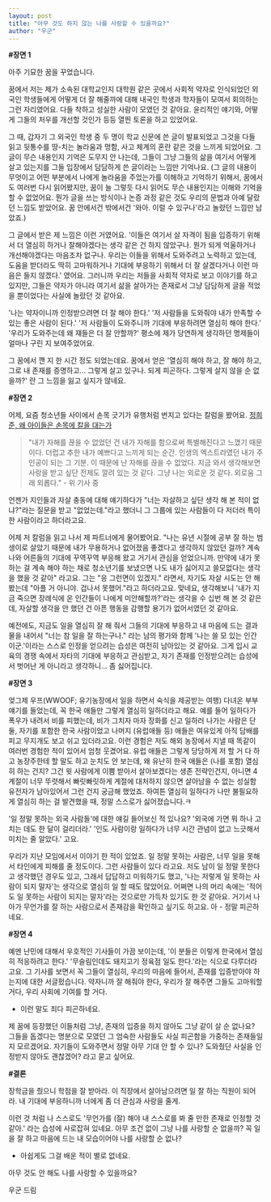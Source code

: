 ```yaml
---
layout: post
title: "아무 것도 하지 않는 나를 사랑할 수 있을까요?"
author: "우군"
---
```


**#장면 1** 

아주 기묘한 꿈을 꾸었습니다. 

꿈에서 저는 제가 소속된 대학교인지 대학원 같은 곳에서
사회적 약자로 인식되었던 외국인 학생들에게 어떻게 더 잘 해줄까에 대해
내국인 학생과 학자들이 모여서 회의하는 그런 자리였어요.
다들 착하고 성실한 사람이 모였던 것 같아요. 윤리적인 얘기와, 어떻게 그들의 처우를 개선할 것인가 등등 열띈 토론을 하고 있었어요. 

그 때, 갑자기 그 외국인 학생 중 두 명이 학교 신문에 쓴 글이 발표되었고 그것을 다들 읽고 뒷통수를 땅-치는 놀라움과 멍함, 사고 체계의 혼란 같은 것을 느끼게 되었어요. 그 글이 무슨 내용인지 기억은 도무지 안 나는데, 그들이 그냥 그들의 삶을 여기서 어떻게 살고 있는지를 그들 입장에서 담담하게 쓴 글이라는 느낌만 기억나요. (그 글의 내용이 무엇이고 어떤 부분에서 나에게 놀라움을 주었는가를 이해하고 기억하기 위해서, 꿈에서도 여러번 다시 읽어봤지만, 꿈이 늘 그렇듯 다시 읽어도 무슨 내용인지는 이해와 기억을 할 수 없었어요. 뭔가 글을 쓰는 방식이나 논증 과정 같은 것도 우리의 문법과 아예 달랐던 느낌도 받았어요. 꿈 안에서건 밖에서건 '와아. 이럴 수 있구나'라고 놀랐던 느낌만 남았죠.) 

그 글에서 받은 제 느낌은 이런 거였어요. '이들은 여기서 살 자격이 됨을 입증하기 위해서 더 열심히 하거나 잘해야겠다는 생각 같은 건 하지 않았구나. 뭔가 되게 억울하거나 개선해야겠다는 마음조차 없구나. 우리는 이들을 위해서 도와주려고 노력하고 있는데, 도움을 받더라도 딱히 고마워하거나 기대에 부응하기 위해서 더 잘 살겠다거나 이런 마음은 들지 않겠다.' 였어요. 그러니까 우리는 저들을 사회적 약자로 보고 이야기를 하고 있지만, 그들은 약자가 아니라 여기서 삶을 살아가는 존재로서 그냥 담담하게 글을 적었을 뿐이었다는 사실에 놀랐던 것 같아요. 

'나는 약자이니까 인정받으려면 더 잘 해야 한다.' 
'저 사람들을 도와줘야 내가 만족할 수 있는 좋은 사람이 된다.' 
'저 사람들이 도와주니까 기대에 부응하려면 열심히 해야 한다.'
'우리가 도와주는데 왜 쟤들은 더 잘 안할까?' 
평소에 제가 당연하게 생각하던 명제들이 얼마나 구린 지 보여주었어요.

그 꿈에서 깬 지 한 시간 정도 되었는데요. 꿈에서 얻은 '열심히 해야 하고, 잘 해야 하고, 그로 내 존재를 증명하고... 그렇게 살고 있구나. 되게 피곤하다. 그렇게 살지 않을 순 없을까?' 란 그 느낌을 잃고 싶지가 않네요. 


**#장면 2** 

어제, 요즘 청소년들 사이에서 손목 긋기가 유행처럼 번지고 있다는 칼럼을 봤어요. [정희준, 왜 아이들은 손목에 칼을 대는가]( http://www.pressian.com/news/article.html?no=204472) 

> "내가 자해를 끊을 수 없었던 건 내가 자해를 함으로써 특별해진다고 느꼈기 때문이다. 더럽고 추한 내가 예쁘다고 느끼게 되는 순간. 인생의 엑스트라였던 내가 주인공이 되는 그 기분. 이 때문에 난 자해를 끊을 수 없었다. 지금 와서 생각해보면 사랑을 받고 싶단 전제도 깔려 있는 것 같다. 그냥 나는 외로운 것 같다. 외로움 그래 외롭다." - 위 기사 중
>

언젠가 지인들과 자살 충동에 대해 얘기하다가 "너는 자살하고 싶단 생각 해 본 적이 없냐?"라는 질문을 받고 "없었는데."라고 했더니 그 그룹에 있는 사람들이 다 저더러 특이한 사람이라고 하더라고요.

어제 저 칼럼을 읽고 나서 제 파트너에게 물어봤어요. "나는 유년 시절에 공부 잘 하는 범생이로 살았기 때문에 내가 무용하거나 없어졌음 좋겠다고 생각하지 않았던 걸까? 계속 나와 어른들의 기대에 꾸역꾸역 부응해 왔고 거기서 관심을 얻었으니까. 만약에 내가 못 하는 걸 계속 해야 하는 채로 청소년기를 보냈으면 나도 내가 싫어지고 쓸모없다는 생각을 했을 것 같아" 라고요. 그는 "응 그런면이 있겠지." 라면서, 자기도 자살 시도는 안 해 봤는데 "아플 거 아니야. 겁나서 못했어."라고 하더라고요. 맞네요, 생각해보니 '내가 지금 죽으면 장례식에 온 인간들이 나에게 미안해할까?'라는 생각을 수 십번 해 본 것 같은데, 자살할 생각을 안 했던 건 아픈 행동을 감행할 용기가 없어서였던 것 같아요.

예전에도, 지금도 일을 열심히 잘 해 줘서 그들의 기대에 부응하고 내 마음에 드는 결과물을 내어서 
"너는 참 일을 잘 하는구나." 라는 남의 평가와 함께
'나는 쓸 모 있는 인간이군.'이라는 스스로 인정을 얻으려는 습성은 여전히 남아있는 것 같아요.
그게 입시 교육의 경쟁 속에서 자타의 기대에 부응하고 관심받고, 자기 존재를 인정받으려는 습성에서 벗어난 게 아니라고 생각하니... 좀 싫어집니다.

**#장면 3**

엊그제 우프(WWOOF; 유기농장에서 일을 하면서 숙식을 제공받는 여행) 다녀온 부부 얘기를 들었는데, 꼭 한국 애들만 그렇게 열심히 일하더라고 해요. 예를 들어 일하다가 폭우가 내려서 비를 피했는데, 비가 그치자 마자 장화를 신고 일하러 나가는 사람은 단 둘, 자기를 포함한 한국 사람이었고 나머지 (유럽애들 등) 애들은 여유있게 아직 담배를 피고 무지개도 보고 쉬고 있더라고요. 
이런 경험은 저도 해외 농장에서 지낼 때 똑같이 여러번 경험한 적이 있어서 엄청 웃겼어요. 유럽 애들은 그렇게 당당하게 저 할 거 다 하고 농장주한테 할 말도 하고 눈치도 안 보는데, 왜 유난히 한국 애들은 (나를 포함) 열심히 하는 건지? 그건 윗 사람에게 이쁨 받아서 살아보겠다는 생존 전략인건지, 아니면 4계절이 너무 뚜렷해서 빠릿빠릿하게 계절에 대처하지 않으면 살아남을 수 없는 성실함 유전자가 남아있어서 그런 건지 궁금해 했었죠. 하여튼 열심히 일하다가 나만 불필요하게 열심히 하는 걸 발견했을 때, 정말 스스로가 싫어졌습니다.ㅋ

'일 정말 못하는 외국 사람들'에 대한 얘길 들어보신 적 있나요? '외국에 가면 뭐 하나 고치는 데도 한 달이 걸리더라.' '인도 사람이랑 일하다가 너무 시간 관념이 없고 느긋해서 미치는 줄 알았다.' 고요.

우리가 지난 모임에서서 이야기 한 적이 있었죠.
일 정말 못하는 사람은, 너무 일을 못해서 타인에게 피해를 줄 정도이다. 그런 사람들이 있다 라고요. 
저도 남이 일 정말 못한다고 생각했던 경우도 있고, 그래서 답답하고 미워하기도 했고,
'나는 저렇게 일 못하는 사람이 되지 말자'는 생각으로 열심히 일 할 때도 많았어요. 
어쩌면 나의 머리 속에는 '적어도 일 못하는 사람이 되지는 말자'라는 것으로만 가득차 있기도 한 것 같아요. 거기서 나아가 무언가를 잘 하는 사람으로서 존재감을 확인하고 싶기도 하고요. 
아 - 정말 피곤하네요.

**#장면 4**

예멘 난민에 대해서 우호적인 기사들이 가끔 보이는데, '이 분들은 이렇게 한국에서 열심히 적응하려고 한다.' '무슬림인데도 돼지고기 정육점 일도 한다.'라는 식으로 다루더라고요. 그 기사를 보면서 꼭 그들이 열심히, 우리의 마음에 들어서, 존재를 입증받아야 하는지에 대한 서글펐습니다.
약자니까 잘 해줘야 한다, 우리가 잘 해주면 그들도 고마워할거다, 우리 사회에 기여를 할 거다.
- 이런 말도 죄다 피곤하네요. 

제 꿈에 등장했던 이들처럼
그냥, 존재의 입증을 하지 않아도 그냥 같이 살 순 없나요? 
그들을 돕겠다는 명분으로 모였던 그 엄숙한 사람들도 사실 피곤함을 가중하는 존재들일 지 모르겠어요. 자기들이 도와주면서 정말 아무 기대 안 할 수 있나? 도와줬단 사실을 인정받지 않아도 괜찮겠어? 라고 묻고 싶어요.

**#결론**

장학금을 줬으니 학점을 잘 받아라. 
이 직장에서 살아남으려면 일 잘 하는 직원이 되어라.
내 기대에 부응하니까 너에게 좀 더 관심과 사랑을 줄게. 

이런 것 처럼
나 스스로도 '무언가를 (잘) 해야 내 스스로를 봐 줄 만한 존재로 인정할 것 같아.' 라는 습성에 사로잡혀 있네요. 
아무 조건 없이 그냥 나를 사랑할 순 없을까? 꼭 일을 잘 하고 마음에 드는 내 모습이어야 나를 사랑할 순 없나? 
- 아쉽게도 그걸 배운 적이 별로 없네요. 

아무 것도 안 해도 나를 사랑할 수 있을까요?



우군 드림